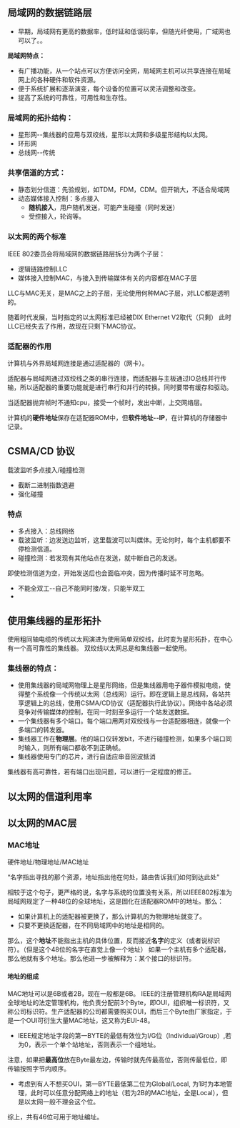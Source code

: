 ## 局域网的数据链路层

- 早期，局域网有更高的数据率，低时延和低误码率，但随光纤使用，广域网也可以了。。

**局域网特点：**

- 有广播功能，从一个站点可以方便访问全网，局域网主机可以共享连接在局域网上的各种硬件和软件资源。
- 便于系统扩展和逐渐演变，每个设备的位置可以灵活调整和改变。
- 提高了系统的可靠性，可用性和生存性。

### 局域网的拓扑结构：

- 星形网--集线器的应用与双绞线，星形以太网和多级星形结构以太网。
- 环形网
- 总线网--传统

### 共享信道的方式：

- 静态划分信道：先验规划，如TDM，FDM，CDM。但开销大，不适合局域网
- 动态媒体接入控制：多点接入
    - **随机接入**，用户随机发送，可能产生碰撞（同时发送）
    - 受控接入，轮询等。

### 以太网的两个标准

IEEE 802委员会将局域网的数据链路层拆分为两个子层：

- 逻辑链路控制LLC
- 媒体接入控制MAC，与接入到传输媒体有关的内容都在MAC子层

LLC与MAC无关，是MAC之上的子层，无论使用何种MAC子层，对LLC都是透明的。

随着时代发展，当时指定的以太网标准已经被DIX Ethernet V2取代（只剩）
此时LLC已经失去了作用，故现在只剩下MAC协议。

### 适配器的作用

计算机与外界局域网连接是通过适配器的（网卡）。

适配器与局域网通过双绞线之类的串行连接，而适配器与主板通过IO总线并行传输，所以适配器的重要功能就是进行串行和并行的转换。同时要带有缓存和驱动。

当适配器抛弃帧时不通知cpu，接受一个帧时，发出中断，上交网络层。

计算机的**硬件地址**保存在适配器ROM中，但**软件地址--IP**，在计算机的存储器中记录。

## CSMA/CD 协议

载波监听多点接入/碰撞检测
- 截断二进制指数退避
- 强化碰撞

### 特点

- 多点接入：总线网络
- 载波监听：边发送边监听，这里载波可以叫媒体。无论何时，每个主机都要不停检测信道。
- 碰撞检测：若发现有其他站点在发送，就中断自己的发送。

即使检测信道为空，开始发送后也会面临冲突，因为传播时延不可忽略。

- 不能全双工--自己不能同时接/发，只能半双工
- 

## 使用集线器的星形拓扑

使用粗同轴电缆的传统以太网演进为使用简单双绞线，此时变为星形拓扑，在中心有一个高可靠性的集线器。
双绞线以太网总是和集线器一起使用。

### 集线器的特点：

- 使用集线器的局域网物理上是星形网络，但是集线器用电子器件模拟电缆，使得整个系统像一个传统以太网（总线网）运行。即在逻辑上是总线网，各站共享逻辑上的总线，使用CSMA/CD协议（适配器执行此协议）。网络中各站必须竞争对传输媒体的控制，在同一时刻至多运行一个站发送数据。
- 一个集线器有多个端口。每个端口用两对双绞线与一台适配器相连，就像一个多端口的转发器。
- 集线器工作在**物理层**。他的端口仅转发bit，不进行碰撞检测，如果多个端口同时输入，则所有端口都收不到正确帧。
- 集线器使用专门的芯片，进行自适应串音回波抵消

集线器有高可靠性，若有端口出现问题，可以进行一定程度的修正。

## 以太网的信道利用率

## 以太网的MAC层

### MAC地址

硬件地址/物理地址/MAC地址

 “名字指出寻找的那个资源，地址指出他在何处，路由告诉我们如何到达此处”
 
 相较于这个句子，更严格的说，名字与系统的位置没有关系，所以IEEE802标准为局域网规定了一种48位的全球地址，这是固化在适配器ROM中的地址。那么：
 - 如果计算机上的适配器被更换了，那么计算机的为物理地址就变了。
 - 只要不更换适配器，在不同局域网中的地址是相同的。
 
那么，这个**地址**不能指出主机的具体位置，反而接近**名字**的定义（或者说标识符）。（但是这个48位的名字在直觉上像一个地址）
如果一个主机有多个适配器，那么他就有多个地址。那么他进一步被解释为：某个接口的标识符。

#### 地址的组成

MAC地址可以是6B或者2B，现在一般都是6B。
IEEE的注册管理机构RA是局域网全球地址的法定管理机构，他负责分配前3个Byte，即OUI，组织唯一标识符，又称公司标识符。生产适配器的公司都需要购买OUI，而后三个Byte由厂家指定，于是一个OUI可衍生大量MAC地址，这又称为EUI-48。

- IEEE规定地址字段的第一BYTE的最低有效位为I/G位（Individual/Group）,若为0，表示一个单个站地址，否则表示一个组地址。

注意，如果把**最高位**放在Byte最左边，传输时就先传最高位，否则传最低位，即传输按照字节内顺序。

- 考虑到有人不想买OUI，第一BYTE最低第二位为Global/Local, 为1时为本地管理，此时可以任意分配网络上的地址（若为2B的MAC地址，全是Local），但是以太网一般不理会这个位。

综上，共有46位可用于地址编址。

